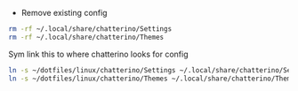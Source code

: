 - Remove existing config

```bash
rm -rf ~/.local/share/chatterino/Settings
rm -rf ~/.local/share/chatterino/Themes
```

Sym link this to where chatterino looks for config

```bash
ln -s ~/dotfiles/linux/chatterino/Settings ~/.local/share/chatterino/Settings
ln -s ~/dotfiles/linux/chatterino/Themes ~/.local/share/chatterino/Themes
```
